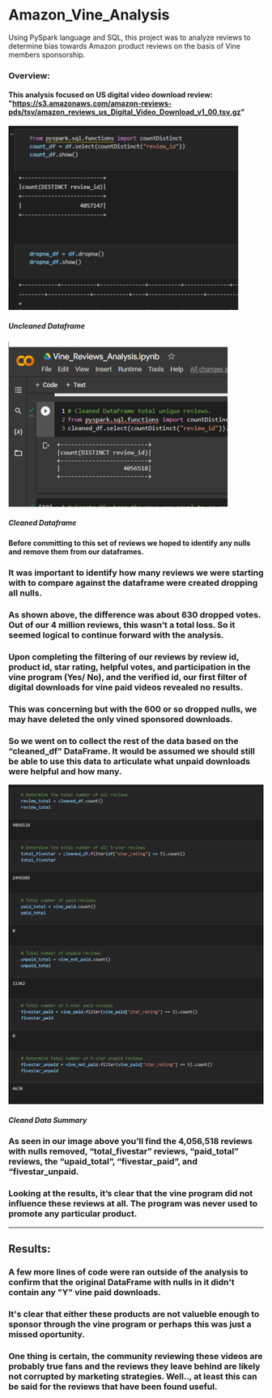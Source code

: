 # Amazon_Vine_Analysis
Using PySpark language and SQL, this project was to analyze reviews to determine bias towards Amazon product reviews on the basis of Vine members sponsorship.
### Overview:
#### This analysis focused on US digital video download review: "https://s3.amazonaws.com/amazon-reviews-pds/tsv/amazon_reviews_us_Digital_Video_Download_v1_00.tsv.gz"
![Before_dropna](https://github.com/Gdreyes172/Amazon_Vine_Analysis/blob/main/Resources/Uncleaned_dfCount.png)
##### Uncleaned Dataframe
![Post_dropna](https://github.com/Gdreyes172/Amazon_Vine_Analysis/blob/main/Resources/cleaned_dfCount.png)
##### Cleaned Dataframe
#### Before committing to this set of reviews we hoped to identify any nulls and remove them from our dataframes. 
### It was important to identify how many reviews we were starting with to compare against the dataframe were created dropping all nulls. 
### As shown above, the difference was about 630 dropped votes. Out of our 4 million reviews, this wasn’t a total loss. So it seemed logical to continue forward with the analysis. 
### Upon completing the filtering of our reviews by review id, product id, star rating, helpful votes, and participation in the vine program (Yes/ No), and the verified id, our first filter of digital downloads for vine paid videos revealed no results. 
### This was concerning but with the 600 or so dropped nulls, we may have deleted the only vined sponsored downloads. 
### So we went on to collect the rest of the data based on the “cleaned_df” DataFrame. It would be assumed we should still be able to use this data to articulate what unpaid downloads were helpful and how many.
![Summary](https://github.com/Gdreyes172/Amazon_Vine_Analysis/blob/main/Resources/summary.png)
##### Cleand Data Summary
### As seen in our image above you’ll find the 4,056,518 reviews with nulls removed, “total_fivestar” reviews, “paid_total” reviews, the “upaid_total”, “fivestar_paid”, and “fivestar_unpaid.
### Looking at the results, it’s clear that the vine program did not influence these reviews at all. The program was never used to promote any particular product. 
---
## Results:
### A few more lines of code were ran outside of the analysis to confirm that the original DataFrame with nulls in it didn't contain any "Y" vine paid downloads.
### It's clear that either these products are not valueble enough to sponsor through the vine program or perhaps this was just a missed oportunity. 
### One thing is certain, the community reviewing these videos are probably true fans and the reviews they leave behind are likely not corrupted by marketing strategies. Well.., at least this can be said for the reviews that have been found useful. 
